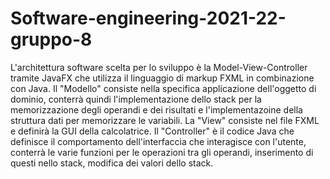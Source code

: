 # Software-engineering-2021-22-gruppo-8

L'architettura software scelta per lo sviluppo è la Model-View-Controller tramite JavaFX che utilizza il linguaggio di markup FXML in combinazione con Java. Il "Modello" consiste nella specifica applicazione dell'oggetto di dominio, conterrà quindi l'implementazione dello stack per la memorizzazione degli operandi e dei risultati e l'implementazoine della struttura dati per memorizzare le variabili. La "View" consiste nel file FXML e definirà la GUI della calcolatrice. Il "Controller" è il codice Java che definisce il comportamento dell'interfaccia che interagisce con l'utente, conterrà le varie funzioni per le operazioni tra gli operandi, inserimento di questi nello stack, modifica dei valori dello stack.
